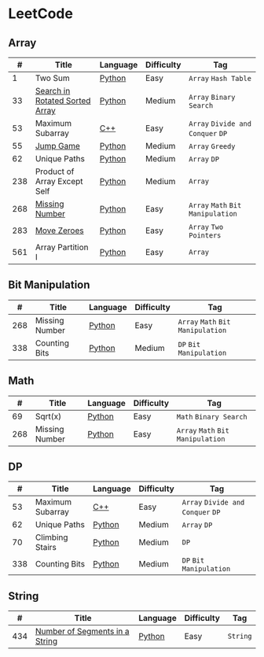 

# LeetCode

## Array

| #  | Title        |Language       |Difficulty       |Tag                |
| ---- | ------------ | ------------- | --------------- | ----------------- |
| 1  | Two Sum      | [Python](https://github.com/zjjyh96/LeetCode/blob/master/Python/001.py)        |Easy             |`Array` `Hash Table`   |
| 33 | [Search in Rotated Sorted Array](https://leetcode.com/problems/search-in-rotated-sorted-array/description/) | [Python](https://github.com/zjjyh96/LeetCode/blob/master/Python/033.py)        |Medium           |`Array` `Binary Search`       |
| 53 | Maximum Subarray    | [C++](https://github.com/zjjyh96/LeetCode/blob/master/C%2B%2B/053.cpp) |Easy           |`Array` `Divide and Conquer` `DP`       |
| 55 | [Jump Game](https://leetcode.com/problems/jump-game/description/)    | [Python](https://github.com/zjjyh96/LeetCode/blob/master/Python/055.py)        |Medium           |`Array` `Greedy`       |
| 62 | Unique Paths | [Python](https://github.com/zjjyh96/LeetCode/blob/master/Python/062.py)        |Medium           |`Array` `DP`       |
| 238| Product of Array Except Self | [Python](https://github.com/zjjyh96/LeetCode/blob/master/Python/238.py)        |Medium           |`Array`       |
| 268| [Missing Number](https://leetcode.com/problems/missing-number/description/)    | [Python](https://github.com/zjjyh96/LeetCode/blob/master/Python/268.py)   |Easy           |`Array` `Math` `Bit Manipulation`       |
| 283| [Move Zeroes](https://leetcode.com/problems/move-zeroes/description/) | [Python](https://github.com/zjjyh96/LeetCode/blob/master/Python/283.py)        |Easy           |`Array` `Two Pointers`       |
| 561| Array Partition I    | [Python](https://github.com/zjjyh96/LeetCode/blob/master/Python/561.py)|Easy           |`Array`       |

## Bit Manipulation

| #    | Title        |Language       |Difficulty       |Tag                |
| ---- | ------------ | ------------- | --------------- | ----------------- |
| 268  | Missing Number  | [Python](https://github.com/zjjyh96/LeetCode/blob/master/Python/268.py)     |Easy             |`Array` `Math` `Bit Manipulation`       |
| 338  | Counting Bits   | [Python](https://github.com/zjjyh96/LeetCode/blob/master/Python/338.py)     |Medium           |`DP` `Bit Manipulation`  |


## Math

| #    | Title        |Language       |Difficulty       |Tag                |
| ---- | ------------ | ------------- | --------------- | ----------------- |
| 69   | Sqrt(x)         | [Python](https://github.com/zjjyh96/LeetCode/blob/master/Python/069.py)     |Easy             |`Math` `Binary Search`  |
| 268  | Missing Number  | [Python](https://github.com/zjjyh96/LeetCode/blob/master/Python/268.py)     |Easy             |`Array` `Math` `Bit Manipulation`       |

## DP

| #    | Title        |Language       |Difficulty       |Tag                |
| ---- | ------------ | ------------- | --------------- | ----------------- |
| 53 | Maximum Subarray    | [C++](https://github.com/zjjyh96/LeetCode/blob/master/C%2B%2B/053.cpp) |Easy           |`Array` `Divide and Conquer` `DP`       |
| 62 | Unique Paths | [Python](https://github.com/zjjyh96/LeetCode/blob/master/Python/062.py)        |Medium           |`Array` `DP`       |
| 70 | Climbing Stairs | [Python](https://github.com/zjjyh96/LeetCode/blob/master/Python/070.py)        |Medium           |`DP`       |
| 338  | Counting Bits   | [Python](https://github.com/zjjyh96/LeetCode/blob/master/Python/338.py)     |Medium           |`DP` `Bit Manipulation`  |

## String

| #    | Title        |Language       |Difficulty       |Tag                |
| ---- | ------------ | ------------- | --------------- | ----------------- |
| 434 | [Number of Segments in a String](https://leetcode.com/problems/number-of-segments-in-a-string/description/)| [Python](https://github.com/zjjyh96/LeetCode/blob/master/Python/434.py) |Easy |`String`|
